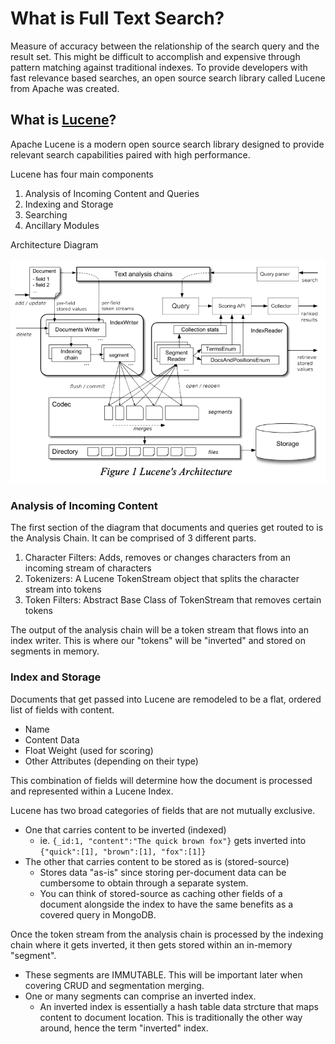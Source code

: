 # What is Full Text Search?
Measure of accuracy between the relationship of the search query and the result set. 
This might be difficult to accomplish and expensive through pattern matching against traditional indexes. 
To provide developers with fast relevance based searches, an open source search library called Lucene from Apache was created. 

## What is [Lucene](http://opensearchlab.otago.ac.nz/paper_10.pdf)?
Apache Lucene is a modern open source search library designed to provide relevant search capabilities paired with high performance.

Lucene has four main components
1. Analysis of Incoming Content and Queries
2. Indexing and Storage
3. Searching
4. Ancillary Modules

Architecture Diagram

![](/images/Lucene/architecture.png)


### Analysis of Incoming Content
The first section of the diagram that documents and queries get routed to is the Analysis Chain. It can be comprised of 3 different parts.
1. Character Filters: Adds, removes or changes characters from an incoming stream of characters
2. Tokenizers: A Lucene TokenStream object that splits the character stream into tokens
3. Token Filters: Abstract Base Class of TokenStream that removes certain tokens

The output of the analysis chain will be a token stream that flows into an index writer. This is where our "tokens" will be "inverted" and stored on segments in memory.

### Index and Storage
Documents that get passed into Lucene are remodeled to be a flat, ordered list of fields with content. 
- Name 
- Content Data
- Float Weight (used for scoring)
- Other Attributes (depending on their type)

This combination of fields will determine how the document is processed and represented within a Lucene Index.

Lucene has two broad categories of fields that are not mutually exclusive.
- One that carries content to be inverted (indexed)
  - ie. `{_id:1, "content":"The quick brown fox"}` gets inverted into `{"quick":[1], "brown":[1], "fox":[1]}`
- The other that carries content to be stored as is (stored-source)
  - Stores data "as-is" since storing per-document data can be cumbersome to obtain through a separate system.
  - You can think of stored-source as caching other fields of a document alongside the index to have the same benefits as a covered query in MongoDB. 

Once the token stream from the analysis chain is processed by the indexing chain where it gets inverted, it then gets stored within an in-memory "segment".
- These segments are IMMUTABLE. This will be important later when covering CRUD and segmentation merging. 
- One or many segments can comprise an inverted index.
  - An inverted index is essentially a hash table data strcture that maps content to document location. This is traditionally the other way around, hence the term "inverted" index.
